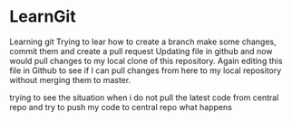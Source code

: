 # LearnGit
Learning git
Trying to lear how to  create a branch make some changes, commit them and create a pull request
Updating file in github and  now would pull changes to my local clone of this  repository.
Again editing this file  in Github to see if  I can pull changes from here to my local repository without  merging them to master.

trying to see the situation when i do not pull the latest code from central repo and try to push my code  to central repo what happens

